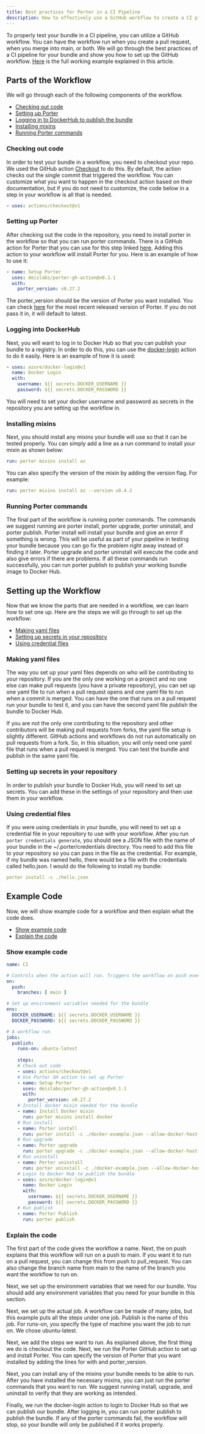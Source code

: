 ```yaml
---
title: Best practices for Porter in a CI Pipeline
description: How to effectively use a GitHub workflow to create a CI pipeline using Porter.
---
```


To properly test your bundle in a CI pipeline, you can utilize a GitHub workflow. 
You can have the workflow run when you create a pull request, when you merge into 
main, or both. We will go through the best practices of a CI pipeline for your 
bundle and show you how to set up the GitHub workflow. [Here](https://github.com/gaurimadhok/porter-pipeline/blob/master/.github/workflows/publish.yaml) is the full working example explained in this article.

## Parts of the Workflow

We will go through each of the following components of the workflow. 

* [Checking out code](#checking-out-code)
* [Setting up Porter](#setting-up-porter)
* [Logging in to DockerHub to publish the bundle](#logging-into-dockerhub)
* [Installing mixins](#installing-mixins)
* [Running Porter commands](#running-porter-commands)

### Checking out code
In order to test your bundle in a workflow, you need to checkout your repo. We 
used the GitHub action [Checkout](https://github.com/actions/checkout) to do this. 
By default, the action checks out the single commit that triggered the workflow. You
can customize what you want to happen in the checkout action based on their documentation, 
but if you do not need to customize, the code below in a step in your workflow is all that 
is needed.
````yaml
- uses: actions/checkout@v1
````

### Setting up Porter
After checking out the code in the repository, you need to install porter in the workflow
so that you can run porter commands. There is a GitHub action for Porter that you can use
for this step linked [here](https://github.com/deislabs/porter-gh-action). Adding this 
action to your workflow will install Porter for you. Here is an example of how to use it:
````yaml
- name: Setup Porter
  uses: deislabs/porter-gh-action@v0.1.1
  with:
    porter_version: v0.27.2
````
The porter_version should be the version of Porter you want installed. You can check [here](https://github.com/deislabs/porter) for the most recent released version of Porter. If you do not pass it in, it will default to latest. 

### Logging into DockerHub
Next, you will want to log in to Docker Hub so that you can publish your bundle to a registry. 
In order to do this, you can use the [docker-login](https://github.com/Azure/docker-login) action
to do it easily. Here is an example of how it is used:
````yaml
- uses: azure/docker-login@v1
  name: Docker Login
  with:
    username: ${{ secrets.DOCKER_USERNAME }}
    password: ${{ secrets.DOCKER_PASSWORD }}
````
You will need to set your docker username and password as secrets in the repository you are setting up the workflow in.

### Installing mixins
Next, you should install any mixins your bundle will use so that it can be tested properly. You
can simply add a line as a run command to install your mixin as shown below:
````yaml
run: porter mixins install az
````
You can also specify the version of the mixin by adding the version flag. For example:
````yaml
run: porter mixins install az --version v0.4.2
````

### Running Porter commands
The final part of the workflow is running porter commands. The commands we suggest running are porter install, porter upgrade, porter uninstall, and porter publish. Porter install will install your bundle and give an error if something is wrong. This will be useful as part of your pipeline in testing your bundle because you can go fix the problem right away instead of finding it later. Porter upgrade and porter uninstall will execute the code and also give errors if there are problems. If all these commands run successfully, you can run porter publish to publish your working bundle image to Docker Hub. 

## Setting up the Workflow
Now that we know the parts that are needed in a workflow, we can learn how to set one up. Here are the steps we will go through to set up the workflow: 

* [Making yaml files](#making-yaml-files)
* [Setting up secrets in your repository](#setting-up-secrets-in-your-repository)
* [Using credential files](#using-credential-files)

### Making yaml files
The way you set up your yaml files depends on who will be contributing to your repository. If you are the only one working on a project and no one else can make pull requests (you have a private repository), you can set up one yaml file to run when a pull request opens and one yaml file to run when a commit is merged. You can have the one that runs on a pull request run your bundle to test it, and you can have the second yaml file publish the bundle to Docker Hub. 

If you are not the only one contributing to the repository and other contributors will be making pull requests from forks, the yaml file setup is slightly different. GitHub actions and workflows do not run automatically on pull requests from a fork. So, in this situation, you will only need one yaml file that runs when a pull request is merged. You can test the bundle and publish in the same yaml file.  

### Setting up secrets in your repository
In order to publish your bundle to Docker Hub, you will need to set up secrets. You can add these in the settings of your repository and then use them in your workflow.

### Using credential files
If you were using credentials in your bundle, you will need to set up a credential file in your repository to use with your workflow. After you run `porter credentials generate`, you should see a JSON file with the name of your bundle in the ~/.porter/credentials directory. You need to add this file to your repository so you can pass in the file as the credential. For example, if my bundle was named hello, there would be a file with the credentials called hello.json. I would do the following to install my bundle:
```yaml
porter install -c ./hello.json
```

## Example Code

Now, we will show example code for a workflow and then explain what the code does.

* [Show example code](#show-example-code)
* [Explain the code](#explain-the-code)

### Show example code
```yaml
name: CI

# Controls when the action will run. Triggers the workflow on push event for the master branch
on:
  push:
    branches: [ main ]

# Set up environment variables needed for the bundle
env:
  DOCKER_USERNAME: ${{ secrets.DOCKER_USERNAME }}
  DOCKER_PASSWORD: ${{ secrets.DOCKER_PASSWORD }}

# A workflow run
jobs:
  publish: 
    runs-on: ubuntu-latest
    
    steps: 
    # Check out code
    - uses: actions/checkout@v1
    # Use Porter GH action to set up Porter
    - name: Setup Porter
      uses: deislabs/porter-gh-action@v0.1.1
      with:
        porter_version: v0.27.2
    # Install docker mixin needed for the bundle
    - name: Install Docker mixin
      run: porter mixins install docker
    # Run install
    - name: Porter install
      run: porter install -c ./docker-example.json --allow-docker-host-access
    # Run upgrade
    - name: Porter upgrade
      run: porter upgrade -c ./docker-example.json --allow-docker-host-access
    # Run uninstall
    - name: Porter uninstall
      run: porter uninstall -c ./docker-example.json --allow-docker-host-access
    # Login to Docker Hub to publish the bundle
    - uses: azure/docker-login@v1
      name: Docker Login
      with:
        username: ${{ secrets.DOCKER_USERNAME }}
        password: ${{ secrets.DOCKER_PASSWORD }}
    # Run publish
    - name: Porter Publish
      run: porter publish
```

### Explain the code
The first part of the code gives the workflow a name. Next, the on push explains that this workflow will run on a push to main. If you want it to run on a pull request, you can change this from push to pull_request. You can also change the branch name from main to the name of the branch you want the workflow to run on. 

Next, we set up the environment variables that we need for our bundle. You should add any environment variables that you need for your bundle in this section. 

Next, we set up the actual job. A workflow can be made of many jobs, but this example puts all the steps under one job. Publish is the name of this job. For runs-on, you specify the type of machine you want the job to run on. We chose ubuntu-latest. 

Next, we add the steps we want to run. As explained above, the first thing we do is checkout the code. Next, we run the Porter GitHub action to set up and install Porter. You can specify the version of Porter that you want installed by adding the lines for with and porter_version. 

Next, you can install any of the mixins your bundle needs to be able to run. After you have installed the necessary mixins, you can just run the porter commands that you want to run. We suggest running install, upgrade, and uninstall to verify that they are working as intended. 

Finally, we run the docker-login action to login to Docker Hub so that we can publish our bundle. After logging in, you can run porter publish to publish the bundle. If any of the porter commands fail, the workflow will stop, so your bundle will only be published if it works properly.

